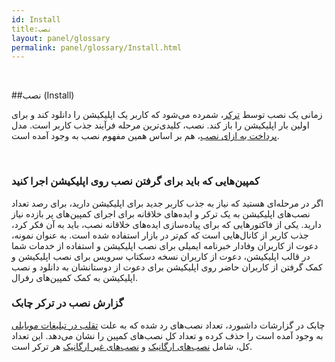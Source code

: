 ```yaml
---  
id: Install  
title:نصب   
layout: panel/glossary  
permalink: panel/glossary/Install.html  
---  
```


<br>

##نصب (Install)  

زمانی یک نصب توسط [ترکر]()، شمرده می‌شود که کاربر یک اپلیکیشن را دانلود کند و برای اولین بار اپلیکیشن را باز کند. نصب، کلیدی‌ترین مرحله فرآیند جذب کاربر است. مدل [پرداخت به ازای نصب]()، هم بر اساس همین مفهوم نصب به وجود آمده است. 

<br>


### کمپین‌هایی که باید برای گرفتن نصب روی اپلیکیشن اجرا کنید 

اگر در مرحله‌ای هستید که نیاز به جذب کاربر جدید برای اپلیکیشن دارید، برای رصد تعداد نصب‌های اپلیکیشن به یک ترکر و ایده‌های خلاقانه برای اجرای کمپین‌های پر بازده نیاز دارید.  یکی از فاکتورهایی که برای پیاده‌سازی ایده‌های خلاقانه نصب، باید به آن فکر کرد، جذب کاربر از کانال‌هایی است که کم‌تر در بازار استفاده شده است. 
به عنوان نمونه، دعوت از کاربران وفادار خبرنامه ایمیلی برای نصب اپلیکیشن و استفاده از خدمات شما در قالب اپلیکیشن، دعوت از کاربران نسخه دسکتاپ سرویس برای نصب اپلیکیشن و کمک گرفتن از کاربران حاضر روی اپلیکیشن برای دعوت از دوستانشان به دانلود و نصب اپلیکیشن به کمک کمپین‌های رفرال. 


### گزارش نصب در ترکر چابک 


چابک در گزارشات داشبورد، تعداد نصب‌های رد شده که به علت [تقلب در تبلیغات موبایلی]() به وجود آمده است را حذف کرده و تعداد کل نصب‌های کمپین را نشان می‌دهد. این تعداد کل، شامل [نصب‌های ارگانیک]() و [نصب‌های غیر ارگانیک]() هر ترکر است.

<br>

 		